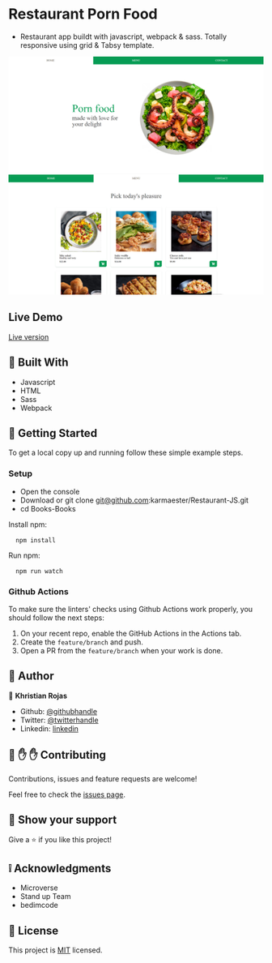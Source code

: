 # Restaurant Porn Food

- Restaurant app buildt with javascript, webpack & sass. Totally responsive using grid & Tabsy template.

![screenshot](src/components/img/screenshot1.png)
![screenshot](src/components/img/screenshot2.png)

## Live Demo

[Live version](https://rawcdn.githack.com/karmaester/Restaurant-JS/51c1e19a46213a490e55f831ad50c6091eff0b98/dist/index.html)

## :hammer: Built With

- Javascript
- HTML
- Sass
- Webpack

## :construction_worker: Getting Started

To get a local copy up and running follow these simple example steps.

### Setup

- Open the console
- Download or git clone git@github.com:karmaester/Restaurant-JS.git
- cd Books-Books

Install npm:

```
  npm install
```

Run npm:

```
  npm run watch
```

### Github Actions

To make sure the linters' checks using Github Actions work properly, you should follow the next steps:

1. On your recent repo, enable the GitHub Actions in the Actions tab.
2. Create the `feature/branch` and push.
3. Open a PR from the `feature/branch` when your work is done.

## :bust_in_silhouette: Author

👤 **Khristian Rojas**

- Github: [@githubhandle](https://github.com/karmaester)
- Twitter: [@twitterhandle](https://twitter.com/karmaendlich)
- Linkedin: [linkedin](https://www.linkedin.com/in/khristian-rojas/)

## 🤝 :raised_hand: :raised_hand: Contributing

Contributions, issues and feature requests are welcome!

Feel free to check the [issues page](https://github.com/karmaester/Restaurant-JS/issues).

## :muscle: Show your support

Give a ⭐️ if you like this project!

## :grey_exclamation: Acknowledgments

- Microverse
- Stand up Team
- bedimcode

## 📝 License

This project is [MIT](https://opensource.org/licenses/MIT) licensed.
